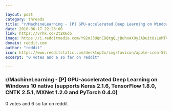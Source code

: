 ```yaml
---

layout: post
category: threads
title: "r/MachineLearning - [P] GPU-accelerated Deep Learning on Windows 10 native (supports Keras 2.1.6, TensorFlow 1.8.0, CNTK 2.5.1, MXNet 1.2.0 and PyTorch 0.4.0)"
date: 2018-06-17 22:23:00
link: https://vrhk.co/2t2K6do
image: https://i.redditmedia.com/Y92mJ3UQnEDQtgQLjBuhxAX9yJADuit8sLoMTV4tUKc.jpg?s=1f0641aaed8991238f5a869239b07dae
domain: reddit.com
author: "reddit"
icon: https://www.redditstatic.com/desktop2x/img/favicon/apple-icon-57x57.png
excerpt: "0 votes and 6 so far on reddit"

---
```


### r/MachineLearning - [P] GPU-accelerated Deep Learning on Windows 10 native (supports Keras 2.1.6, TensorFlow 1.8.0, CNTK 2.5.1, MXNet 1.2.0 and PyTorch 0.4.0)

0 votes and 6 so far on reddit